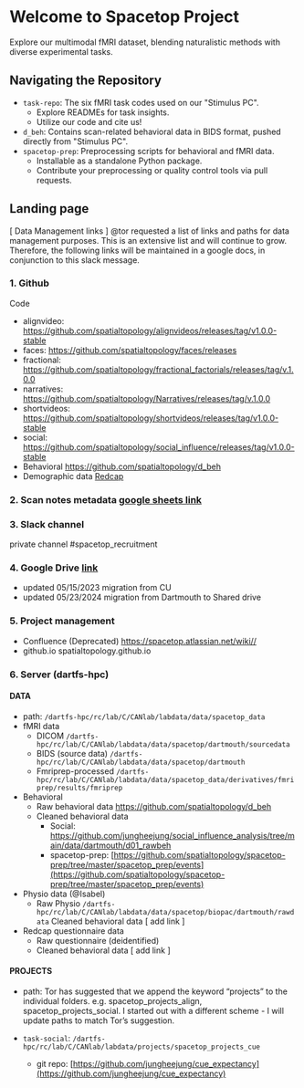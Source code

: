 # Welcome to Spacetop Project 
Explore our multimodal fMRI dataset, blending naturalistic methods with diverse experimental tasks.

## Navigating the Repository
* `task-repo`: The six fMRI task codes used on our "Stimulus PC".
  * Explore READMEs for task insights.
  * Utilize our code and cite us!
* `d_beh`: Contains scan-related behavioral data in BIDS format, pushed directly from "Stimulus PC".
* `spacetop-prep`: Preprocessing scripts for behavioral and fMRI data.
   * Installable as a standalone Python package.
   * Contribute your preprocessing or quality control tools via pull requests.
<!--
## Hi there 👋

Welcome to the spacetop project: A multimodal fMRI dataset unifying naturalistic processes with a rich array of experimental tasks.
### How to Navigate the repository structure
* `task-repo`: Each fMRI task is coded as a standalone repository. These code were operated on our "Stimulus PC".
    *  Check out each README to get an idea of the task structure.
    *  Feel free to use our code for future experiments. Remember to cite!
* `d_beh`: This repository hosts the scan-related behavioral data that was directly pushed from our "Stimulus PC". See, when we were collecting data, all of the data was saved in a BIDS format, into this git repo. At the end of scanning a participant, we pushed the data to this repository. In other words, this repository hosts the very raw data of the spacetop dataset.
* `spacetopprep`: Alongside, we host scripts that were part of preprocessing the data, whether it was behavioral processing, redcap organization, or fMRI preprocessing related code.
    * Spacetopprep was designed to be a standalone python package. You should be able to install and import as a library. Check out the README for setup description. 
    * If you happend to develop preprocessing code or quality control tools, please do a pull request so that everyone else can utilize your amazing efforts!


**Here are some ideas to get you started:**

🙋‍♀️ A short introduction - what is your organization all about?
🌈 Contribution guidelines - how can the community get involved?
👩‍💻 Useful resources - where can the community find your docs? Is there anything else the community should know?
🍿 Fun facts - what does your team eat for breakfast?
🧙 Remember, you can do mighty things with the power of [Markdown](https://docs.github.com/github/writing-on-github/getting-started-with-writing-and-formatting-on-github/basic-writing-and-formatting-syntax)
-->



## Landing page
[ Data Management links ]
@tor
 requested a list of links and paths for data management purposes. This is an extensive list and will continue to grow. Therefore, the following links will be maintained in a google docs, in conjunction to this slack message.
### 1. Github
Code
* alignvideo: https://github.com/spatialtopology/alignvideos/releases/tag/v1.0.0-stable
* faces: https://github.com/spatialtopology/faces/releases
* fractional: https://github.com/spatialtopology/fractional_factorials/releases/tag/v.1.0.0
* narratives: https://github.com/spatialtopology/Narratives/releases/tag/v.1.0.0
* shortvideos: https://github.com/spatialtopology/shortvideos/releases/tag/v1.0.0-stable
* social: https://github.com/spatialtopology/social_influence/releases/tag/v1.0.0-stable
* Behavioral https://github.com/spatialtopology/d_beh
* Demographic data [ Redcap ](https://redcap.dartmouth.edu)

### 2. Scan notes metadata [ google sheets link ]()
  
### 3. Slack channel
private channel
#spacetop_recruitment

### 4. Google Drive [ link ](https://drive.google.com/drive/u/0/folders/0AOBMvoHPv0xkUk9PVA)
* updated 05/15/2023 migration from CU
* updated 05/23/2024 migration from Dartmouth to Shared drive
  
### 5. Project management
* Confluence (Deprecated) https://spacetop.atlassian.net/wiki//
* github.io spatialtopology.github.io

### 6. Server (dartfs-hpc)
#### DATA 
* path: `/dartfs-hpc/rc/lab/C/CANlab/labdata/data/spacetop_data`	
* fMRI data
  * DICOM               `/dartfs-hpc/rc/lab/C/CANlab/labdata/data/spacetop/dartmouth/sourcedata`
  * BIDS (source data)   `/dartfs-hpc/rc/lab/C/CANlab/labdata/data/spacetop/dartmouth`
  * Fmriprep-processed `/dartfs-hpc/rc/lab/C/CANlab/labdata/data/spacetop_data/derivatives/fmriprep/results/fmriprep`
* Behavioral
  * Raw behavioral data https://github.com/spatialtopology/d_beh
  * Cleaned behavioral data
    * Social: https://github.com/jungheejung/social_influence_analysis/tree/main/data/dartmouth/d01_rawbeh
    * spacetop-prep: [https://github.com/spatialtopology/spacetop-prep/tree/master/spacetop_prep/events](https://github.com/spatialtopology/spacetop-prep/tree/master/spacetop_prep/events)
* Physio data (@Isabel)
  * Raw Physio  `/dartfs-hpc/rc/lab/C/CANlab/labdata/data/spacetop/biopac/dartmouth/rawdata`
Cleaned behavioral data [ add link ]
* Redcap questionnaire data 
  * Raw questionnaire (deidentified)
  * Cleaned behavioral data  [ add link ]
 
 
#### PROJECTS 
* path: Tor has suggested that we append the keyword “projects” to the individual folders. e.g. spacetop_projects_align, spacetop_projects_social. I started out with a different scheme - I will update paths to match Tor’s suggestion.

* `task-social`: `/dartfs-hpc/rc/lab/C/CANlab/labdata/projects/spacetop_projects_cue`
  * git repo: [https://github.com/jungheejung/cue_expectancy](https://github.com/jungheejung/cue_expectancy)

